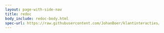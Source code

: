 ```yaml
---
layout: page-with-side-nav
title: redoc
body_include: redoc-body.html
spec-url: https://raw.githubusercontent.com/JohanBoer/klantinteracties/main/api-familie-x/specificaties/openapi.yaml
---
```

<redoc spec-url='{{ page.spec-url}}'></redoc>

